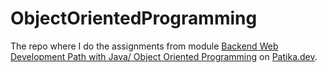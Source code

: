 # ObjectOrientedProgramming
The repo where I do the assignments from module  [Backend Web Development Path with Java/ Object Oriented Programming](https://app.patika.dev/moduller/oop) on [Patika.dev](https://www.patika.dev).
